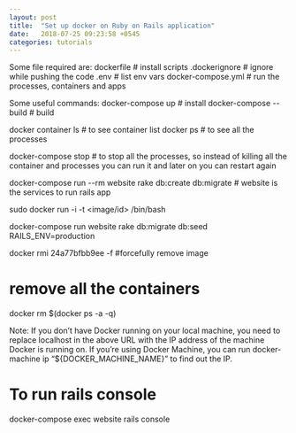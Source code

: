 ```yaml
---
layout: post
title:  "Set up docker on Ruby on Rails application"
date:   2018-07-25 09:23:58 +0545
categories: tutorials
---
```


Some file required are:
dockerfile # install scripts
.dockerignore # ignore while pushing the code
.env # list env vars
docker-compose.yml # run the processes, containers and apps

Some useful commands:
docker-compose up # install 
docker-compose --build # build 

docker container ls # to see container list
docker ps # to see all the processes

docker-compose stop # to stop all the processes, so instead of killing all the container and processes you can run it and later on you can restart again

docker-compose run --rm website rake db:create db:migrate # website is the services to run rails app

sudo docker run -i -t <image/id> /bin/bash

docker-compose run website rake db:migrate db:seed RAILS_ENV=production

docker rmi 24a77bfbb9ee -f #forcefully remove image

# remove all the containers
docker rm $(docker ps -a -q)

Note: If you don’t have Docker running on your local machine, you need to replace localhost in the above URL with the IP address of the machine Docker is running on. If you’re using Docker Machine, you can run docker-machine ip “${DOCKER_MACHINE_NAME}” to find out the IP.

# To run rails console
docker-compose exec website rails console
